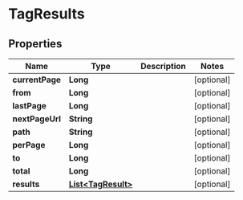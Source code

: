 
# TagResults

## Properties
Name | Type | Description | Notes
------------ | ------------- | ------------- | -------------
**currentPage** | **Long** |  |  [optional]
**from** | **Long** |  |  [optional]
**lastPage** | **Long** |  |  [optional]
**nextPageUrl** | **String** |  |  [optional]
**path** | **String** |  |  [optional]
**perPage** | **Long** |  |  [optional]
**to** | **Long** |  |  [optional]
**total** | **Long** |  |  [optional]
**results** | [**List&lt;TagResult&gt;**](TagResult.md) |  |  [optional]



